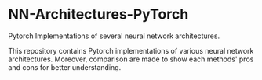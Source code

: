 # NN-Architectures-PyTorch
Pytorch Implementations of several neural network architectures.

This repository contains Pytorch implementations of various neural network architectures. Moreover, comparison are made to show each methods' pros and cons for better understanding.
